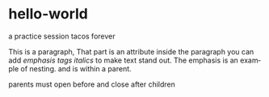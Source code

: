 # hello-world
a practice session
tacos forever
<p lang="en"> This is a paragraph,  That part is an attribute inside the paragraph you can add <em>emphasis tags italics</em> to make text stand out. The emphasis is an example of nesting. and is within a parent.</p>
<p>parents must open before and close after children</p>
